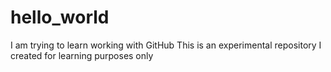 # hello_world
I am trying to learn working with GitHub
This is an experimental repository I created for learning purposes only